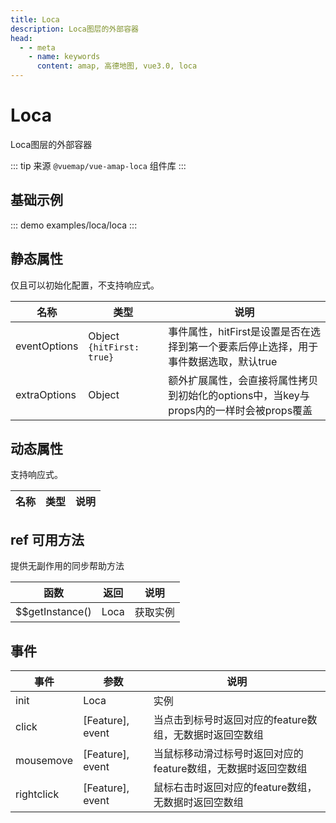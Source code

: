 ```yaml
---
title: Loca
description: Loca图层的外部容器
head:
  - - meta
    - name: keywords
      content: amap, 高德地图, vue3.0, loca
---
```


# Loca
Loca图层的外部容器

::: tip
来源 ```@vuemap/vue-amap-loca``` 组件库
:::

## 基础示例

::: demo
examples/loca/loca
:::


## 静态属性
仅且可以初始化配置，不支持响应式。

名称 | 类型      | 说明
---|---------|---|
eventOptions | Object `{hitFirst: true}` | 事件属性，hitFirst是设置是否在选择到第一个要素后停止选择，用于事件数据选取，默认true
extraOptions | Object | 额外扩展属性，会直接将属性拷贝到初始化的options中，当key与props内的一样时会被props覆盖

## 动态属性
支持响应式。

名称 | 类型 | 说明
---|---|---|

## ref 可用方法
提供无副作用的同步帮助方法

函数 | 返回 | 说明
---|---|---|
$$getInstance() | Loca | 获取实例

## 事件

事件 | 参数                 | 说明
---|--------------------|---|
init | Loca               | 实例
click | \[Feature\], event | 当点击到标号时返回对应的feature数组，无数据时返回空数组
mousemove | \[Feature\], event     | 当鼠标移动滑过标号时返回对应的feature数组，无数据时返回空数组
rightclick | \[Feature\], event     | 鼠标右击时返回对应的feature数组，无数据时返回空数组
